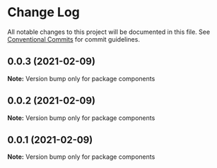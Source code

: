 # Change Log

All notable changes to this project will be documented in this file.
See [Conventional Commits](https://conventionalcommits.org) for commit guidelines.

## 0.0.3 (2021-02-09)

**Note:** Version bump only for package components





## 0.0.2 (2021-02-09)

**Note:** Version bump only for package components





## 0.0.1 (2021-02-09)

**Note:** Version bump only for package components
